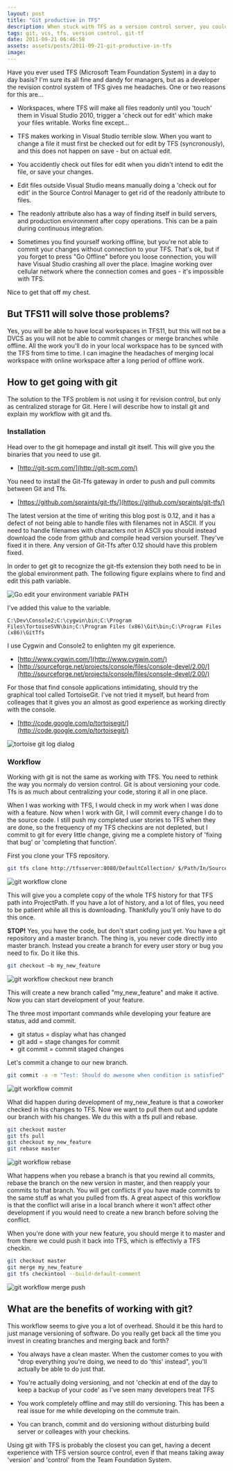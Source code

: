 ```yaml
---
layout: post
title: "Git productive in TFS"
description: When stuck with TFS as a version control server, you could run Git locally and push to TFS in order to mitigate the pain of TFS.
tags: git, vcs, tfs, version control, git-tf
date: 2011-09-21 06:46:58
assets: assets/posts/2011-09-21-git-productive-in-tfs
image: 
---
```


Have you ever used TFS (Microsoft Team Foundation System) in a day to day basis? I'm sure its all fine and dandy for managers, but as a developer the revision control system of TFS gives me headaches. One or two reasons for this are...

* Workspaces, where TFS will make all files readonly until you 'touch' them in Visual Studio 2010, trigger a 'check out for edit' which make your files writable. Works fine except...

* TFS makes working in Visual Studio terrible slow. When you want to change a file it must first be checked out for edit by TFS (syncronously), and this does not happen on save - but on actual edit.

* You accidently check out files for edit when you didn't intend to edit the file, or save your changes.

* Edit files outside Visual Studio means manually doing a 'check out for edit' in the Source Control Manager to get rid of the readonly attribute to files.

* The readonly attribute also has a way of finding itself in build servers, and production environment after copy operations. This can be a pain during continuous integration.

* Sometimes you find yourself working offline, but you're not able to commit your changes without connection to your TFS. That's ok, but if you forget to press "Go Offline" before you loose connection, you will have Visual Studio crashing all over the place. Imagine working over cellular network where the connection comes and goes - it's impossible with TFS.

Nice to get that off my chest.

## But TFS11 will solve those problems?

Yes, you will be able to have local workspaces in TFS11, but this will not be a DVCS as you will not be able to commit changes or merge branches while offline. All the work you'll do in your local workspace has to be synced with the TFS from time to time. I can imagine the headaches of merging local workspace with online workspace after a long period of offline work.

## How to get going with git

The solution to the TFS problem is not using it for revision control, but only as centralized storage for Git. Here I will describe how to install git and explain my workflow with git and tfs.

### Installation

Head over to the git homepage and install git itself. This will give you the binaries that you need to use git.

* [http://git-scm.com/](http://git-scm.com/)

You need to install the Git-Tfs gateway in order to push and pull commits between Git and Tfs.

* [https://github.com/spraints/git-tfs/](https://github.com/spraints/git-tfs/)

The latest version at the time of writing this blog post is 0.12, and it has a defect of not being able to handle files with filenames not in ASCII. If you need to handle filenames with characters not in ASCII you should instead download the code from github and compile head version yourself. They've fixed it in there. Any version of Git-Tfs after 0.12 should have this problem fixed.

In order to get git to recognize the git-tfs extension they both need to be in the global environment path. The following figure explains where to find and edit this path variable.

![Go edit your environment variable PATH](assets/posts/2011-09-21-git-productive-in-tfs/gitpath.png)

I've added this value to the variable.

```
C:\Dev\Console2;C:\cygwin\bin;C:\Program Files\TortoiseSVN\bin;C:\Program Files (x86)\Git\bin;C:\Program Files (x86)\GitTfs
```

I use Cygwin and Console2 to enlighten my git experience.

* [http://www.cygwin.com/](http://www.cygwin.com/)
* [http://sourceforge.net/projects/console/files/console-devel/2.00/](http://sourceforge.net/projects/console/files/console-devel/2.00/)

For those that find console applications intimidating, should try the graphical tool called TortoiseGit. I've not tried it myself, but heard from colleages that it gives you an almost as good experience as working directly with the console.

* [http://code.google.com/p/tortoisegit/](http://code.google.com/p/tortoisegit/)

![tortoise git log dialog](/assets/posts/2011-09-21-git-productive-in-tfs/tortoise_log_dialog.jpg)

### Workflow

Working with git is not the same as working with TFS. You need to rethink the way you normaly do version control. Git is about versioning your code. Tfs is as much about centralizing your code, storing it all in one place.

When I was working with TFS, I would check in my work when I was done with a feature. Now when I work with Git, I will commit every change I do to the source code. I still push my completed user stories to TFS when they are done, so the frequency of my TFS checkins are not depleted, but I commit to git for every little change, giving me a complete history of 'fixing that bug' or 'completing that function'.

First you clone your TFS repository.

```bash
git tfs clone http://tfsserver:8080/DefaultCollection/ $/Path/In/Source/Control ProjectPath
```

![git workflow clone](/assets/posts/2011-09-21-git-productive-in-tfs/gitwf1.png)

This will give you a complete copy of the whole TFS history for that TFS path into ProjectPath. If you have a lot of history, and a lot of files, you need to be patient while all this is downloading. Thankfully you'll only have to do this once.

**STOP!** Yes, you have the code, but don't start coding just yet. You have a git repository and a master branch. The thing is, you never code directly into master branch. Instead you create a branch for every user story or bug you need to fix. Do it like this.

```bash
git checkout –b my_new_feature
```

![git workflow checkout new branch](/assets/posts/2011-09-21-git-productive-in-tfs/gitwf2.png)

This will create a new branch called "my\_new\_feature" and make it active. Now you can start development of your feature.

The three most important commands while developing your feature are status, add and commit.

* git status = display what has changed
* git add = stage changes for commit
* git commit = commit staged changes

Let's commit a change to our new branch.

```bash
git commit -a -m "Test: Should do awesome when condition is satisfied"
```

![git workflow commit](/assets/posts/2011-09-21-git-productive-in-tfs/gitwf3.png)

What did happen during development of my\_new\_feature is that a coworker checked in his changes to TFS. Now we want to pull them out and update our branch with his changes. We du this with a tfs pull and rebase.

```bash
git checkout master
git tfs pull
git checkout my_new_feature
git rebase master
```

![git workflow rebase](/assets/posts/2011-09-21-git-productive-in-tfs/gitwf4.png)

What happens when you rebase a branch is that you rewind all commits, rebase the branch on the new version in master, and then reapply your commits to that branch. You will get conflicts if you have made commits to the same stuff as what you pulled from tfs. A great aspect of this workflow is that the conflict will arise in a local branch where it won't affect other development if you would need to create a new branch before solving the conflict.

When you're done with your new feature, you should merge it to master and from there we could push it back into TFS, which is effectivly a TFS checkin.

```bash
git checkout master
git merge my_new_feature
git tfs checkintool --build-default-comment
```

![git workflow merge push](/assets/posts/2011-09-21-git-productive-in-tfs/gitwf5.png)

## What are the benefits of working with git?

This workflow seems to give you a lot of overhead. Should it be this hard to just manage versioning of software. Do you really get back all the time you invest in creating branches and merging back and forth?

* You always have a clean master. When the customer comes to you with "drop everything you're doing, we need to do 'this' instead", you'll actually be able to do just that.

* You're actually doing versioning, and not 'checkin at end of the day to keep a backup of your code' as I've seen many developers treat TFS

* You work completely offline and may still do versioning. This has been a real issue for me while developing on the commute train.

* You can branch, commit and do versioning without disturbing build server or colleages with your checkins.

Using git with TFS is probably the closest you can get, having a decent experience with TFS version source control, even if that means taking away 'version' and 'control' from the Team Foundation System.
